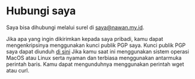 # Hubungi saya

Saya bisa dihubungi melalui surel di [saya@nawan.my.id](mailto:saya@nawan.my.id).

Jika apa yang ingin dikirimkan kepada saya pribadi, kamu dapat mengenkripsinya menggunakan kunci publik PGP saya. Kunci publik PGP saya dapat diunduh [di sini](https://nawan.my.id/pubkey/pgp_keys.txt)
Jika kamu saat ini menggunakan sistem operasi MacOS atau Linux serta nyaman dan terbiasa menggunakan antarmuka perintah baris.
Kamu dapat mengunduhnya menggunakan perintah wget atau curl.
